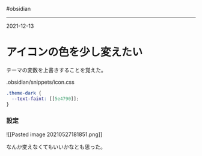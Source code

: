 #obsidian 

---
2021-12-13

# アイコンの色を少し変えたい

テーマの変数を上書きすることを覚えた。

.obsidian/snippets/icon.css
```css
.theme-dark {
  --text-faint: [[5e4790]];
}
```

### 設定
![[Pasted image 20210527181851.png]]

なんか変えなくてもいいかなとも思った。
